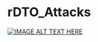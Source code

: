 # rDTO_Attacks

[![IMAGE ALT TEXT HERE](https://youtu.be/Q1YhmE40RR0/0.jpg)](https://youtu.be/Q1YhmE40RR0)


